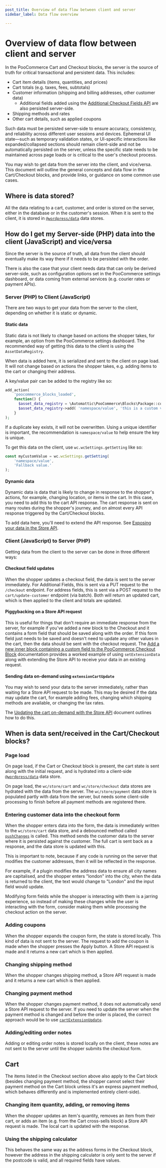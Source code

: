 ```yaml
---
post_title: Overview of data flow between client and server
sidebar_label: Data flow overview

---
```


# Overview of data flow between client and server

In the PooCommerce Cart and Checkout blocks, the server is the source of truth for critical transactional and persistent data. This includes:

-   Cart item details (items, quantities, and prices)
-   Cart totals (e.g. taxes, fees, subtotals)
-   Customer information (shipping and billing addresses, other customer data)
    -   Additional fields added using the [Additional Checkout Fields API](/docs/block-development/extensible-blocks/cart-and-checkout-blocks/additional-checkout-fields/) are also persisted server-side.
-   Shipping methods and rates
-   Other cart details, such as applied coupons

Such data must be persisted server-side to ensure accuracy, consistency, and reliability across different user sessions and devices.
Ephemeral UI state—such as temporary validation states, or UI-specific interactions like expanded/collapsed sections should remain client-side and not be automatically persisted on the server, unless the specific state needs to be maintained across page loads or is critical to the user's checkout process.

You may wish to get data from the server into the client, and vice/versa. This document will outline the general concepts and data flow in the Cart/Checkout blocks, and provide links, or guidance on some common use cases.

## Where is data stored?

All the data relating to a cart, customer, and order is stored on the server, either in the database or in the customer's session. When it is sent to the client, it is stored in [`@wordpress/data`](https://developer.wordpress.org/block-editor/reference-guides/packages/packages-data/) data stores.

## How do I get my Server-side (PHP) data into the client (JavaScript) and vice/versa

Since the server is the source of truth, all data from the client should eventually make its way there if it needs to be persisted with the order.

There is also the case that your client needs data that can only be derived server-side, such as configuration options set in the PooCommerce settings dashboard, or data coming from external services (e.g. courier rates or payment APIs).

### Server (PHP) to Client (JavaScript)

There are two ways to get your data from the server to the client, depending on whether it is static or dynamic.

#### Static data

Static data is not likely to change based on actions the shopper takes, for example, an option from the PooCommerce settings dashboard. The recommended way of getting this data to the client is using the `AssetDataRegistry`.

When data is added here, it is serialized and sent to the client on page load. It will not change based on actions the shopper takes, e.g. adding items to the cart or changing their address.

A key/value pair can be added to the registry like so:

```php
add_action(
    'poocommerce_blocks_loaded',
    function() {
      $asset_data_registry = \Automattic\PooCommerce\Blocks\Package::container()->get( \Automattic\PooCommerce\Blocks\Assets\AssetDataRegistry::class );
      $asset_data_registry->add( 'namespace/value', 'this is a custom value' );
    }
);
```

If a duplicate key exists, it will not be overwritten. Using a unique identifier is important, the recommendation is `namespace/value` to help ensure the key is unique.

To get this data on the client, use `wc.wcSettings.getSetting` like so:

```js
const myCustomValue = wc.wcSettings.getSetting(
	'namespace/value',
	'Fallback value.'
);
```

#### Dynamic data

Dynamic data is data that is likely to change in response to the shopper's actions, for example, changing location, or items in the cart. In this case, you need to add this to the cart API response. The cart response is sent on many routes during the shopper's journey, and on almost every API response triggered by the Cart/Checkout blocks.

To add data here, you'll need to extend the API response. See [Exposing your data in the Store API](https://github.com/poocommerce/poocommerce/blob/trunk/plugins/poocommerce/client/blocks/docs/third-party-developers/extensibility/rest-api/extend-rest-api-add-data.md).

### Client (JavaScript) to Server (PHP)

Getting data from the client to the server can be done in three different ways:

#### Checkout field updates

When the shopper updates a checkout field, the data is sent to the server immediately. For Additional Fields, this is sent via a PUT request to the `/checkout` endpoint. For address fields, this is sent via a POST request to the `cart/update-customer` endpoint (via batch). Both will return an updated cart, which is then applied to the client and totals are updated.

#### Piggybacking on a Store API request

This is useful for things that don't require an immediate response from the server, for example if you've added a new block to the Checkout and it contains a form field that should be saved along with the order. If this form field just needs to be saved and doesn't need to update any other values in the cart, then the data should be sent with the checkout request. The [Add a new inner block containing a custom field to the PooCommerce Checkout Block](https://github.com/poocommerce/poocommerce/blob/trunk/plugins/poocommerce/client/blocks/docs/third-party-developers/extensibility/rest-api/extend-rest-api-add-custom-fields.md) documentation provides a worked example of using `setExtensionData` along with extending the Store API to receive your data in an existing request.

#### Sending data on-demand using `extensionCartUpdate`

You may wish to send your data to the server immediately, rather than waiting for a Store API request to be made. This may be desired if the data may update the cart, for example adding fees, changing which shipping methods are available, or changing the tax rates.

The [Updating the cart on-demand with the Store API](https://github.com/poocommerce/poocommerce/blob/trunk/plugins/poocommerce/client/blocks/docs/third-party-developers/extensibility/rest-api/extend-rest-api-update-cart.md) document outlines how to do this. 

## When is data sent/received in the Cart/Checkout blocks?

### Page load

On page load, if the Cart or Checkout block is present, the cart state is sent along with the initial request, and is hydrated into a client-side [`@wordpress/data`](https://developer.wordpress.org/block-editor/reference-guides/packages/packages-data/) data store.

On page load, the `wc/store/cart` and `wc/store/checkout` data stores are hydrated with the data from the server. The `wc/store/payment` data store is populated partly with data from the server, but needs some client-side processing to finish before all payment methods are registered there.

### Entering customer data into the checkout form

When the shopper enters data into the form, the data is immediately written to the `wc/store/cart` data store, and a debounced method called [`pushChanges`](https://github.com/poocommerce/poocommerce/blob/4861ec250ef1789f814f4209755165e8abe7b838/plugins/poocommerce-blocks/assets/js/data/cart/push-changes.ts#L167) is called. This method sends the customer data to the server where it is persisted against the customer. The full cart is sent back as a response, and the data store is updated with this.

This is important to note, because if any code is running on the server that modifies the customer addresses, then it will be reflected in the response.

For example, if a plugin modifies the address data to ensure all city names are capitalised, and the shopper enters "london" into the city, when the data is returned to the client, the text would change to "London" and the input field would update.

Modifying form fields while the shopper is interacting with them is a jarring experience, so instead of making these changes while the user is interacting with the form, consider making them while processing the checkout action on the server.

### Adding coupons

When the shopper expands the coupon form, the state is stored locally. This kind of data is not sent to the server. The request to add the coupon is made when the shopper presses the Apply button. A Store API request is made and it returns a new cart which is then applied.

### Changing shipping method

When the shopper changes shipping method, a Store API request is made and it returns a new cart which is then applied.

### Changing payment method

When the shopper changes payment method, it does not automatically send a Store API request to the server. If you need to update the server when the payment method is changed and before the order is placed, the correct approach would be to use [`cartExtensionUpdate`](https://github.com/poocommerce/poocommerce/blob/trunk/plugins/poocommerce/client/blocks/docs/third-party-developers/extensibility/rest-api/extend-rest-api-update-cart.md).

### Adding/editing order notes

Adding or editing order notes is stored locally on the client, these notes are not sent to the server until the shopper submits the checkout form.

## Cart

The items listed in the Checkout section above also apply to the Cart block (besides changing payment method, the shopper cannot select their payment method on the Cart block unless it's an express payment method, which behaves differently and is implemented entirely client-side).

### Changing item quantity, adding, or removing items

When the shopper updates an item's quantity, removes an item from their cart, or adds an item (e.g. from the Cart cross-sells block) a Store API request is made. The local cart is updated with the response.

### Using the shipping calculator

This behaves the same way as the address forms in the Checkout block, however the address in the shipping calculator is only sent to the server if the postcode is valid, and all required fields have values.
